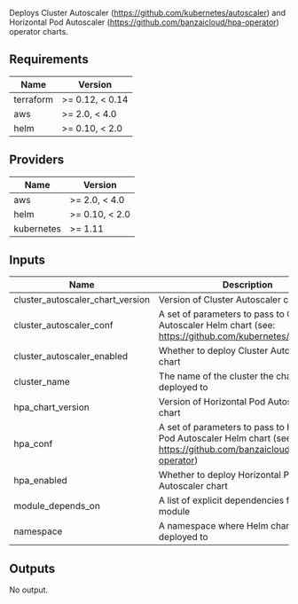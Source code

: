 Deploys Cluster Autoscaler (https://github.com/kubernetes/autoscaler) and Horizontal Pod Autoscaler (https://github.com/banzaicloud/hpa-operator) operator charts.

## Requirements

| Name | Version |
|------|---------|
| terraform | >= 0.12, < 0.14 |
| aws | >= 2.0, < 4.0 |
| helm | >= 0.10, < 2.0 |

## Providers

| Name | Version |
|------|---------|
| aws | >= 2.0, < 4.0 |
| helm | >= 0.10, < 2.0 |
| kubernetes | >= 1.11 |

## Inputs

| Name | Description | Type | Default | Required |
|------|-------------|------|---------|:--------:|
| cluster\_autoscaler\_chart\_version | Version of Cluster Autoscaler chart | `string` | `"7.2.2"` | no |
| cluster\_autoscaler\_conf | A set of parameters to pass to Cluster Autoscaler Helm chart (see: https://github.com/kubernetes/autoscaler) | `map` | `{}` | no |
| cluster\_autoscaler\_enabled | Whether to deploy Cluster Autoscaler chart | `bool` | `true` | no |
| cluster\_name | The name of the cluster the charts will be deployed to | `string` | n/a | yes |
| hpa\_chart\_version | Version of Horizontal Pod Autoscaler chart | `string` | `"0.2.4"` | no |
| hpa\_conf | A set of parameters to pass to Horizontal Pod Autoscaler Helm chart (see: https://github.com/banzaicloud/hpa-operator) | `map` | `{}` | no |
| hpa\_enabled | Whether to deploy Horizontal Pod Autoscaler chart | `bool` | `true` | no |
| module\_depends\_on | A list of explicit dependencies for the module | `list` | `[]` | no |
| namespace | A namespace where Helm charts will be deployed to | `string` | `"kube-system"` | no |

## Outputs

No output.
